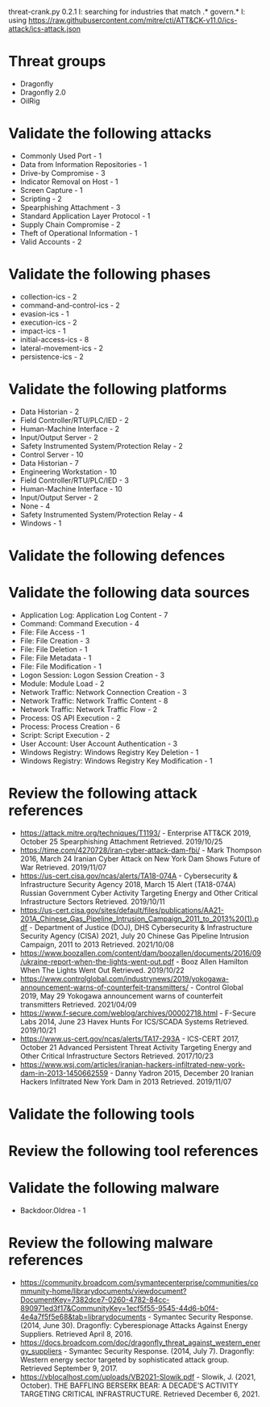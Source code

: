 threat-crank.py 0.2.1
I: searching for industries that match .* govern.*
I: using https://raw.githubusercontent.com/mitre/cti/ATT&CK-v11.0/ics-attack/ics-attack.json
# Threat groups

* Dragonfly
* Dragonfly 2.0
* OilRig

# Validate the following attacks

* Commonly Used Port - 1
* Data from Information Repositories - 1
* Drive-by Compromise - 3
* Indicator Removal on Host - 1
* Screen Capture - 1
* Scripting - 2
* Spearphishing Attachment - 3
* Standard Application Layer Protocol - 1
* Supply Chain Compromise - 2
* Theft of Operational Information - 1
* Valid Accounts - 2

# Validate the following phases

* collection-ics - 2
* command-and-control-ics - 2
* evasion-ics - 1
* execution-ics - 2
* impact-ics - 1
* initial-access-ics - 8
* lateral-movement-ics - 2
* persistence-ics - 2

# Validate the following platforms

*  Data Historian - 2
*  Field Controller/RTU/PLC/IED - 2
*  Human-Machine Interface - 2
*  Input/Output Server - 2
*  Safety Instrumented System/Protection Relay - 2
* Control Server - 10
* Data Historian - 7
* Engineering Workstation - 10
* Field Controller/RTU/PLC/IED - 3
* Human-Machine Interface - 10
* Input/Output Server - 2
* None - 4
* Safety Instrumented System/Protection Relay - 4
* Windows - 1

# Validate the following defences


# Validate the following data sources

* Application Log: Application Log Content - 7
* Command: Command Execution - 4
* File: File Access - 1
* File: File Creation - 3
* File: File Deletion - 1
* File: File Metadata - 1
* File: File Modification - 1
* Logon Session: Logon Session Creation - 3
* Module: Module Load - 2
* Network Traffic: Network Connection Creation - 3
* Network Traffic: Network Traffic Content - 8
* Network Traffic: Network Traffic Flow - 2
* Process: OS API Execution - 2
* Process: Process Creation - 6
* Script: Script Execution - 2
* User Account: User Account Authentication - 3
* Windows Registry: Windows Registry Key Deletion - 1
* Windows Registry: Windows Registry Key Modification - 1

# Review the following attack references

* https://attack.mitre.org/techniques/T1193/ - Enterprise ATT&CK 2019, October 25 Spearphishing Attachment Retrieved. 2019/10/25 
* https://time.com/4270728/iran-cyber-attack-dam-fbi/ - Mark Thompson 2016, March 24 Iranian Cyber Attack on New York Dam Shows Future of War Retrieved. 2019/11/07 
* https://us-cert.cisa.gov/ncas/alerts/TA18-074A - Cybersecurity & Infrastructure Security Agency 2018, March 15 Alert (TA18-074A) Russian Government Cyber Activity Targeting Energy and Other Critical Infrastructure Sectors Retrieved. 2019/10/11 
* https://us-cert.cisa.gov/sites/default/files/publications/AA21-201A_Chinese_Gas_Pipeline_Intrusion_Campaign_2011_to_2013%20(1).pdf - Department of Justice (DOJ), DHS Cybersecurity & Infrastructure Security Agency (CISA) 2021, July 20 Chinese Gas Pipeline Intrusion Campaign, 2011 to 2013 Retrieved. 2021/10/08 
* https://www.boozallen.com/content/dam/boozallen/documents/2016/09/ukraine-report-when-the-lights-went-out.pdf - Booz Allen Hamilton   When The Lights Went Out Retrieved. 2019/10/22 
* https://www.controlglobal.com/industrynews/2019/yokogawa-announcement-warns-of-counterfeit-transmitters/ - Control Global 2019, May 29 Yokogawa announcement warns of counterfeit transmitters Retrieved. 2021/04/09 
* https://www.f-secure.com/weblog/archives/00002718.html - F-Secure Labs 2014, June 23 Havex Hunts For ICS/SCADA Systems Retrieved. 2019/10/21 
* https://www.us-cert.gov/ncas/alerts/TA17-293A - ICS-CERT 2017, October 21 Advanced Persistent Threat Activity Targeting Energy and Other Critical Infrastructure Sectors Retrieved. 2017/10/23 
* https://www.wsj.com/articles/iranian-hackers-infiltrated-new-york-dam-in-2013-1450662559 - Danny Yadron 2015, December 20 Iranian Hackers Infiltrated New York Dam in 2013 Retrieved. 2019/11/07 

# Validate the following tools


# Review the following tool references


# Validate the following malware

* Backdoor.Oldrea - 1

# Review the following malware references

* https://community.broadcom.com/symantecenterprise/communities/community-home/librarydocuments/viewdocument?DocumentKey=7382dce7-0260-4782-84cc-890971ed3f17&CommunityKey=1ecf5f55-9545-44d6-b0f4-4e4a7f5f5e68&tab=librarydocuments - Symantec Security Response. (2014, June 30). Dragonfly: Cyberespionage Attacks Against Energy Suppliers. Retrieved April 8, 2016.
* https://docs.broadcom.com/doc/dragonfly_threat_against_western_energy_suppliers - Symantec Security Response. (2014, July 7). Dragonfly: Western energy sector targeted by sophisticated attack group. Retrieved September 9, 2017.
* https://vblocalhost.com/uploads/VB2021-Slowik.pdf - Slowik, J. (2021, October). THE BAFFLING BERSERK BEAR: A DECADE’S ACTIVITY TARGETING CRITICAL INFRASTRUCTURE. Retrieved December 6, 2021.


